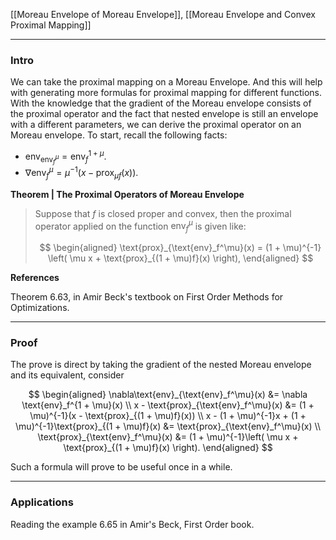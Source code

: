 [[Moreau Envelope of Moreau Envelope]], [[Moreau Envelope and Convex Proximal Mapping]]


---
### **Intro**

We can take the proximal mapping on a Moreau Envelope. And this will help with generating more formulas for proximal mapping for different functions. With the knowledge that the gradient of the Moreau envelope consists of the proximal operator and the fact that nested envelope is still an envelope with a different parameters, we can derive the proximal operator on an Moreau envelope. To start, recall the following facts: 

- $\text{env}_{\text{env}_f^\mu} = \text{env}_f^{1 + \mu}$. 
- $\nabla \text{env}_f^{\mu} = \mu^{-1}(x - \text{prox}_{\mu f}(x))$. 

**Theorem | The Proximal Operators of Moreau Envelope**

> Suppose that $f$ is closed proper and convex, then the proximal operator applied on the function $\text{env}_{f}^\mu$ is given like: 
> 
> $$
> \begin{aligned}
>     \text{prox}_{\text{env}_f^\mu}(x) = (1 + \mu)^{-1}
>     \left(
>         \mu x + \text{prox}_{(1 + \mu)f}(x)
>     \right), 
> \end{aligned}
> $$

**References**

Theorem 6.63, in Amir Beck's textbook on First Order Methods for Optimizations.  

---
### **Proof**

The prove is direct by taking the gradient of the nested Moreau envelope and its equivalent, consider

$$
\begin{aligned}
    \nabla\text{env}_{\text{env}_f^\mu}(x)
    &= 
    \nabla \text{env}_f^{1 + \mu}(x)
    \\
    x - \text{prox}_{\text{env}_f^\mu}(x)
    &= 
    (1 + \mu)^{-1}(x - \text{prox}_{(1 + \mu)f}(x))
    \\
    x - (1 + \mu)^{-1}x + (1 + \mu)^{-1}\text{prox}_{(1 + \mu)f}(x) 
    &= 
    \text{prox}_{\text{env}_f^\mu}(x)
    \\
    \text{prox}_{\text{env}_f^\mu}(x)
    &= 
    (1 + \mu)^{-1}\left(
        \mu x + \text{prox}_{(1 + \mu)f}(x)
    \right). 
\end{aligned}
$$

Such a formula will prove to be useful once in a while. 


---
### **Applications**

Reading the example 6.65 in Amir's Beck, First Order book. 
